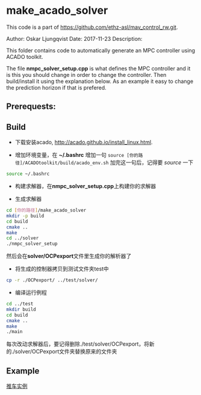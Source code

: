 make_acado_solver
======
This code is a part of https://github.com/ethz-asl/mav_control_rw.git. 

Author: Oskar Ljungqvist
Date: 2017-11-23
Description:

This folder contains code to automatically generate an MPC controller using ACADO toolkit.

The file **nmpc_solver_setup.cpp** is what defines the MPC controller and it is this you should change in order to change the controller. Then build/install it using the explanation below. As an example it easy to change the prediction horizon if that is prefered.

Prerequests: 
------
## Build 
* 下载安装acado, http://acado.github.io/install_linux.html.

* 增加环境变量，在 **~/.bashrc** 增加一句
`
source [你的路径]/ACADOtoolkit/build/acado_env.sh
`
加完这一句后，记得要 *source* 一下
```sh
source ~/.bashrc
```

* 构建求解器，在**nmpc_solver_setup.cpp**上构建你的求解器

* 生成求解器
```sh
cd [你的路径]/make_acado_solver
mkdir -p build
cd build
cmake ..
make 
cd ../solver
./nmpc_solver_setup
```
然后会在**solver/OCPexport**文件里生成你的解析器了

* 将生成的控制器拷贝到测试文件夹test中
```sh
cp -r ./OCPexport/ ../test/solver/
```

* 编译运行例程
```sh
cd ../test
mkdir build
cd build
cmake ..
make
./main
```
每次改动求解器后，要记得删除./test/solver/OCPexport，将新的./solver/OCPexport文件夹替换原来的文件夹

## Example 

[推车实例](http://docs.ros.org/en/indigo/api/acado/html/cgt_getting_started.html)
